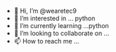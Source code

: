 - 👋 Hi, I’m @wearetec9
- 👀 I’m interested in ... python
- 🌱 I’m currently learning ...python
- 💞️ I’m looking to collaborate on ...
- 📫 How to reach me ...

<!---
wearetec9/wearetec9 is a ✨ special ✨ repository because its `README.md` (this file) appears on your GitHub profile.
You can click the Preview link to take a look at your changes.
--->

